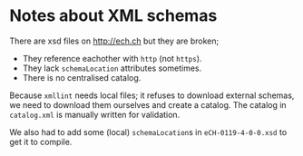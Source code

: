 # Notes about XML schemas

There are xsd files on http://ech.ch but they are broken;
* They reference eachother with `http` (not `https`).
* They lack `schemaLocation` attributes sometimes.
* There is no centralised catalog.

Because `xmllint` needs local files; it refuses to download external schemas,
we need to download them ourselves and create a catalog.
The catalog in `catalog.xml` is manually written for validation.

We also had to add some (local) `schemaLocation`s in `eCH-0119-4-0-0.xsd` to get it to compile.
